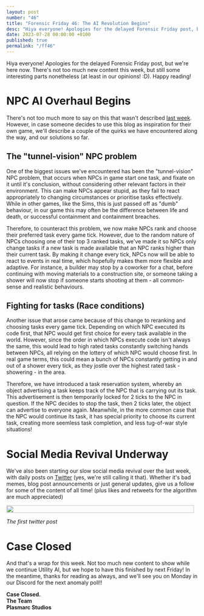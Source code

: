 ```yaml
---
layout: post
number: "46"
title: "Forensic Friday 46: The AI Revolution Begins"
desc: "Hiya everyone! Apologies for the delayed Forensic Friday post, but we're here now. There's not too much new content this week, but still some interesting parts nonetheless (at least in our opinions! :D). Happy reading!"
date: 2023-07-28 00:00:00 +0100
published: true 
permalink: "/ff46"
---
```


Hiya everyone! Apologies for the delayed Forensic Friday post, but we're here now. There's not too much new content this week, but still some interesting parts nonetheless (at least in our opinions! :D). Happy reading!

# NPC AI Overhaul Begins
There's not too much more to say on this that wasn't described [last week](https://plasmarcstudios.co.uk/containcorp-blog/ff45#utility-ai). However, in case someone decides to use this blog as inspiration for their own game, we'll describe a couple of the quirks we have encountered along the way, and our solutions so far.

## The "tunnel-vision" NPC problem
One of the biggest issues we've encountered has been the "tunnel-vision" NPC problem, that occurs when NPCs in game start one task, and fixate on it until it's conclusion, without considering other relevant factors in their environment. This can make NPCs appear stupid, as they fail to react appropriately to changing circumstances or prioritise tasks effectively. While in other games, like the Sims, this is just passed off as "dumb" behaviour, in our game this may often be the difference between life and death, or successful containment and containment breaches.

Therefore, to counteract this problem, we now make NPCs rank and choose their preferred task every game tick. However, due to the random nature of NPCs choosing one of their top 3 ranked tasks, we've made it so NPCs only change tasks if a new task is made available that an NPC ranks higher than their current task. By making it change every tick, NPCs now will be able to react to events in real time, which hopefully makes them more flexible and adaptive. For instance, a builder may stop by a coworker for a chat, before continuing with moving materials to a construction site, or someone taking a shower will now stop if someone starts shooting at them - all common-sense and realistic behaviours.

## Fighting for tasks (Race conditions)
Another issue that arose came because of this change to reranking and choosing tasks every game tick. Depending on which NPC executed its code first, that NPC would get first choice for every task available in the world. However, since the order in which NPCs execute code isn't always the same, this would lead to high rated tasks constantly switching hands between NPCs, all relying on the lottery of which NPC would choose first. In real game terms, this could mean a bunch of NPCs constantly getting in and out of a shower every tick, as they jostle over the highest rated task - showering - in the area.

Therefore, we have introduced a task reservation system, whereby an object advertising a task keeps track of the NPC that is carrying out its task. This advertisement is then temporarily locked for 2 ticks to the NPC in question. If the NPC decides to stop the task, then 2 ticks later, the object can advertise to everyone again. Meanwhile, in the more common case that the NPC would continue its task, it has special priority to choose its current task, creating more seemless task completion, and less tug-of-war style situations!

# Social Media Revival Underway

We've also been starting our slow social media revival over the last week, with daily posts on [Twitter](https://twitter.com/PlasmarcS) (yes, we're still calling it that). Whether it's bad memes, blog post announcements or just general updates, give us a follow for some of the content of all time! (plus likes and retweets for the algorithm are much appreciated)

<div style="display:flex">
    <div style="flex:1;padding-right:10px;">
        <img src="./forensic-friday-media/ff46/twitter.png" width="100%"/>
    </div>
</div>

_The first twitter post_

# Case Closed
And that's a wrap for this week. Not too much new content to show while we continue Utility AI, but we hope to have this finished by next Friday! In the meantime, thanks for reading as always, and we'll see you on Monday in our Discord for the next anomaly poll!!


**Case Closed.**\
**The Team**\
**Plasmarc Studios**